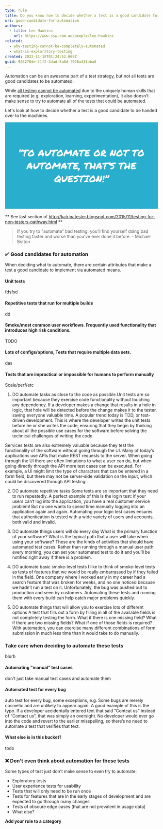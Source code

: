 ```yaml
---
type: rule
title: Do you know how to decide whether a test is a good candidate for automation?
uri: good-candidate-for-automation
authors:
  - title: Lee Hawkins
    url: https://www.ssw.com.au/people/lee-hawkins
related:
  - why-testing-cannot-be-completely-automated
  - what-is-exploratory-testing
created: 2022-11-18T01:24:52.668Z
guid: 926270de-f1f2-4dad-8a0d-f076a431aba0
---
```

Automation can be an awesome part of a test strategy, but not all tests are good candidates to be automated.

While [all testing cannot be automated](https://www.ssw.com.au/rules/why-testing-cannot-be-completely-automated) due to the uniquely human skills that are required (e.g. exploration, learning, experimentation), it also doesn't make sense to try to automate all of the tests that could be automated.

Let's look at how to decide whether a test is a good candidate to be handed over to the machines.

![Figure: Making wise decisions about what to automate can prevent you wasting valuable time automating less valuable tests](automate-or-not.jpg)

<!--endintro-->

** See last section of http://katrinatester.blogspot.com/2015/11/testing-for-non-testers-pathway.html **

> If you try to "automate" bad testing, you’ll find yourself doing bad testing faster and worse than you've ever done it before.
>        - Michael Bolton

### ✅ Good candidates for automation

When deciding what to automate, there are certain attributes that make a test a good candidate to implement via automated means.

#### Unit tests

fdsfsd

#### Repetitive tests that run for multiple builds

dd

#### Smoke/most common user workflows. Frequently used functionality that introduces high risk conditions.

TODO

#### Lots of configs/options, Tests that require multiple data sets.

das

#### Tests that are impractical or impossible for humans to perform manually

Scale/perf/etc

1. DO automate tasks as close to the code as possible
   Unit tests are so important because they exercise code functionality without touching any dependency. If a developer makes a change that results in a hole in logic, that hole will be detected before the change makes it to the tester, saving everyone valuable time. A popular trend today is TDD, or test-driven development. This is where the developer writes the unit tests before he or she writes the code, ensuring that they begin by thinking about all the possible use cases for the software before solving the technical challenges of writing the code.

Services tests are also extremely valuable because they test the functionality of the software without going through the UI. Many of today’s applications use APIs that make REST requests to the server. When going through the UI there are often limitations to what a user can do, but when going directly through the API more test cases can be executed. For example, a UI might limit the type of characters that can be entered in a form field, but there may not be server-side validation on the input, which could be discovered through API testing.

2. DO automate repetitive tasks
   Some tests are so important that they need to run repeatedly. A perfect example of this is the login test: if your users can’t log into the application, you have a real customer service problem! But no one wants to spend time manually logging into an application again and again. Automating your login test cases ensures that authentication is tested with a wide variety of users and accounts, both valid and invalid.

3. DO automate things users will do every day
   What is the primary function of your software?  What is the typical path that a user will take when using your software? These are the kinds of activities that should have automated test cases. Rather than running through a manual user path every morning, you can set your automated test to do it and you’ll be notified right away if there is a problem.  

4. DO automate basic smoke-level tests
   I like to think of smoke-level tests as tests of features that we would be really embarrassed by if they failed in the field. One company where I worked early in my career had a search feature that was broken for weeks, and no one noticed because we hadn’t run a test on it. Unfortunately, the bug was pushed out to production and seen by customers. Automating these tests and running them with every build can help catch major problems quickly.

6. DO automate things that will allow you to exercise lots of different options
   A test that fills out a form by filling in all of the available fields is not completely testing the form. What if there is one missing field? What if there are two missing fields? What if one of those fields is required? With automation, you can exercise many different combinations of form submission in much less time than it would take to do manually.

### Take care when deciding to automate these tests

blurb

#### Automating "manual" test cases

don't just take manual test cases and automate them

#### Automated test for every bug

auto test for every bug, some exceptions, e.g.
Some bugs are merely cosmetic and are unlikely to appear again. A good example of this is the typo. If a developer accidentally entered text that said “Contcat us” instead of “Contact us”, that was simply an oversight. No developer would ever go into the code and revert to the earlier misspelling, so there’s no need to automate a test that verifies that text.

#### What else is in this bucket?

todo

### ❌ Don't even think about automation for these tests

Some types of test just don't make sense to even try to automate:

* Exploratory tests
* User experience tests for usability
* Tests that will only need to be run once
* Tests for features that are in the early stages of development and are expected to go through many changes
* Tests of obscure edge cases (that are not prevalent in usage data)
* What else?

**Add your rule to a category**